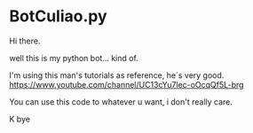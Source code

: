 # BotCuliao.py
 
Hi there.

well this is my python bot... kind of.

I'm using this man's tutorials as reference, he´s  very good.
https://www.youtube.com/channel/UC13cYu7lec-oOcqQf5L-brg

You can use this code to whatever u want, i don't really care.

K bye
